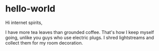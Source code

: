 # hello-world

Hi internet spirits,

I have more tea leaves than grounded coffee. 
That's how I keep myself going, unlike you guys who use electric plugs.
I shred lightstreams and collect them for my room decoration. 
